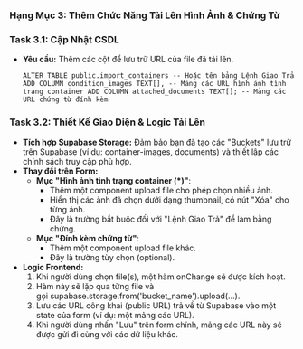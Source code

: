 ### **Hạng Mục 3: Thêm Chức Năng Tải Lên Hình Ảnh & Chứng Từ**

### **Task 3.1: Cập Nhật CSDL**

- **Yêu cầu:** Thêm các cột để lưu trữ URL của file đã tải lên.
    
    `ALTER TABLE public.import_containers -- Hoặc tên bảng Lệnh Giao Trả
    ADD COLUMN condition_images TEXT[], -- Mảng các URL hình ảnh tình trạng container
    ADD COLUMN attached_documents TEXT[]; -- Mảng các URL chứng từ đính kèm`
    

### **Task 3.2: Thiết Kế Giao Diện & Logic Tải Lên**

- **Tích hợp Supabase Storage:** Đảm bảo bạn đã tạo các "Buckets" lưu trữ trên Supabase (ví dụ: container-images, documents) và thiết lập các chính sách truy cập phù hợp.
- **Thay đổi trên Form:**
    - **Mục "Hình ảnh tình trạng container (*)"**:
        - Thêm một component upload file cho phép chọn nhiều ảnh.
        - Hiển thị các ảnh đã chọn dưới dạng thumbnail, có nút "Xóa" cho từng ảnh.
        - Đây là trường bắt buộc đối với "Lệnh Giao Trả" để làm bằng chứng.
    - **Mục "Đính kèm chứng từ"**:
        - Thêm một component upload file khác.
        - Đây là trường tùy chọn (optional).
- **Logic Frontend:**
    1. Khi người dùng chọn file(s), một hàm onChange sẽ được kích hoạt.
    2. Hàm này sẽ lặp qua từng file và gọi supabase.storage.from('bucket_name').upload(...).
    3. Lưu các URL công khai (public URL) trả về từ Supabase vào một state của form (ví dụ: một mảng các URL).
    4. Khi người dùng nhấn "Lưu" trên form chính, mảng các URL này sẽ được gửi đi cùng với các dữ liệu khác.